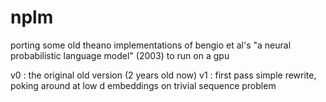 # nplm

porting some old theano implementations of bengio et al's "a neural probabilistic language model" (2003) to run on a gpu

v0 : the original old version (2 years old now)
v1 : first pass simple rewrite, poking around at low d embeddings on trivial sequence problem

